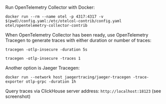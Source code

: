 Run OpenTelemetry Collector with Docker:

`docker run --rm --name otel -p 4317:4317 -v $(pwd)/config.yaml:/etc/otelcol-contrib/config.yaml otel/opentelemetry-collector-contrib`

When OpenTelemetry Collector has been ready, use OpenTelemetry Tracegen to generate traces with either duration or number of traces:

`tracegen -otlp-insecure -duration 5s`

`tracegen -otlp-insecure -traces 1`

Another option is Jaeger Tracegen:

`docker run --network host jaegertracing/jaeger-tracegen -trace-exporter otlp-grpc -duration 1h`

Query traces via ClickHouse server address: `http://localhost:18123` (see screenshot)
